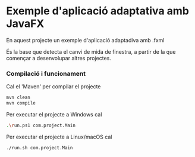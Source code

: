 # Exemple d'aplicació adaptativa amb JavaFX #

En aquest projecte un exemple d'aplicació adaptadiva amb .fxml

És la base que detecta el canvi de mida de finestra, a partir de la que començar a desenvolupar altres projectes.

### Compilació i funcionament ###

Cal el 'Maven' per compilar el projecte
```bash
mvn clean
mvn compile
```

Per executar el projecte a Windows cal
```bash
.\run.ps1 com.project.Main
```

Per executar el projecte a Linux/macOS cal
```bash
./run.sh com.project.Main
```

